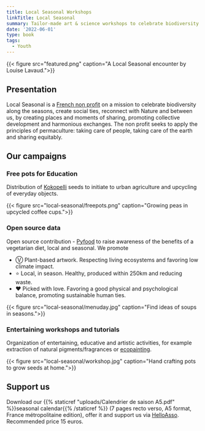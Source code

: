 ```yaml
---
title: Local Seasonal Workshops
linkTitle: Local Seasonal
summary: Tailor-made art & science workshops to celebrate biodiversity along the seasons, for youth and general public.
date: '2022-06-01'
type: book
tags:
  - Youth
---
```


{{< figure src="featured.png" caption="A Local Seasonal encounter by Louise Lavaud.">}}

## Presentation

Local Seasonal is a [French non profit](https://www.journal-officiel.gouv.fr/associations/detail-annonce/associations_b/20200022/840) on a mission to celebrate biodiversity along the seasons, create social ties, reconnect with Nature and between us, by creating places and moments of sharing, promoting collective development and harmonious exchanges. The non profit seeks to apply the principles of permaculture: taking care of people, taking care of the earth and sharing equitably.

## Our campaigns

### Free pots for Education

Distribution of [Kokopelli](https://kokopelli-semences.fr/fr/) seeds to initiate to urban agriculture and upcycling of everyday objects.

{{< figure src="local-seasonal/freepots.png" caption="Growing peas in upcycled coffee cups.">}}

### Open source data

Open source contribution - [Pyfood](https://pyfood.readthedocs.io/en/latest/) to raise awareness of the benefits of a vegetarian diet, local and seasonal. We promote
- Ⓥ Plant-based artwork. Respecting living ecosystems and favoring low climate impact.
- ⭐ Local, in season. Healthy, produced within 250km and reducing waste.
- ❤ Picked with love. Favoring a good physical and psychological balance, promoting sustainable human ties.

{{< figure src="local-seasonal/menuday.jpg" caption="Find ideas of soups in seasons.">}}

### Entertaining workshops and tutorials

Organization of entertaining, educative and artistic activities, for example extraction of natural pigments/fragrances or [ecopainting](https://www.behance.net/gallery/104451387/Palette-di-Stagione).

{{< figure src="local-seasonal/workshop.jpg" caption="Hand crafting pots to grow seeds at home.">}}

## Support us

Download our {{% staticref "uploads/Calendrier de saison A5.pdf" %}}seasonal calendar{{% /staticref %}} (7 pages recto verso, A5 format, France métropolitaine edition), offer it and support us via [HelloAsso](https://www.helloasso.com/associations/local-seasonal). Recommended price 15 euros.
